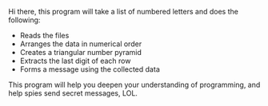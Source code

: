 Hi there, this program will take a list of numbered letters and does the following:

* Reads the files
* Arranges the data in numerical order
* Creates a triangular number pyramid
* Extracts the last digit of each row
* Forms a message using the collected data

This program will help you deepen your understanding of programming, and help spies send secret messages, LOL.

